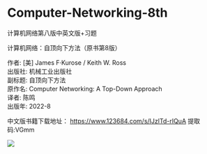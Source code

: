 # Computer-Networking-8th
计算机网络第八版中英文版+习题

计算机网络：自顶向下方法（原书第8版）

作者: [美] James F·Kurose / Keith W. Ross  
出版社: 机械工业出版社  
副标题: 自顶向下方法  
原作名: Computer Networking: A Top-Down Approach  
译者: 陈鸣  
出版年: 2022-8

中文版书籍下载地址：
https://www.123684.com/s/IJzlTd-rIQuA
提取码:VGmm

![](https://vip.123pan.cn/1843437589/ymjew503t0m000d7w32xwd22z6fmhrx6DIYxDwFwAwJ1BGxwBdDP.png)